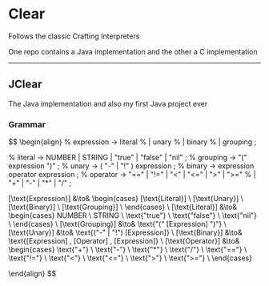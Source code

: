 # Clear

Follows the classic Crafting Interpreters

One repo contains a Java implementation and the other a C implementation

---

## JClear

The Java implementation and also my first Java project ever

### Grammar

$$
\begin{align}
% expression     → literal
%                | unary
%                | binary
%                | grouping ;

% literal        → NUMBER | STRING | "true" | "false" | "nil" ;
% grouping       → "(" expression ")" ;
% unary          → ( "-" | "!" ) expression ;
% binary         → expression operator expression ;
% operator       → "==" | "!=" | "<" | "<=" | ">" | ">="
%                | "+"  | "-"  | "*" | "/" ;

[\text{Expression}] &\to&
\begin{cases}
[\text{Literal}] \\
[\text{Unary}] \\
[\text{Binary}] \\
[\text{Grouping}] \\
\end{cases}
\\
[\text{Literal}] &\to&
\begin{cases}
NUMBER \\
STRING \\
\text{"true"} \\
\text{"false"} \\
\text{"nil"} \\
\end{cases}
\\
[\text{Grouping}] &\to& \text{"(" [Expression] ")"}
\\
[\text{Unary}] &\to& \text{("-" | "!") [Expression]}
\\
[\text{Binary}] &\to& \text{[Expression] \, [Operator] \, [Expression]}
\\
[\text{Operator}] &\to&
\begin{cases}
\text{"+"} \\
\text{"-"} \\
\text{"*"} \\
\text{"/"} \\
\text{"=="} \\
\text{"!="} \\
\text{"<"} \\
\text{"<="} \\
\text{">"} \\
\text{">="} \\
\end{cases}

\end{align}
$$
